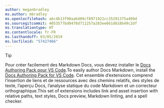 ```yaml
---
author: meganbradley
ms.author: mbradley
ms.openlocfilehash: a6c4b13f90aa6d09cf8971922cc35291375a499d
ms.sourcegitcommit: 4053577bd0478d711257a283ee661d618b49c2df
ms.translationtype: HT
ms.contentlocale: fr-FR
ms.lasthandoff: 03/05/2019
ms.locfileid: "57427466"
---
```

> [!TIP]
> <span data-ttu-id="f49f7-101">Pour créer facilement des Markdown Docs, vous devez installer le [Docs Authoring Pack pour VS Code](../../how-to-write-docs-auth-pack.md).</span><span class="sxs-lookup"><span data-stu-id="f49f7-101">To easily author Docs Markdown, install the [Docs Authoring Pack for VS Code](../../how-to-write-docs-auth-pack.md).</span></span> <span data-ttu-id="f49f7-102">Cet ensemble d’extensions comprend l’insertion de liens et de ressources avec des chemins relatifs, des styles de texte, l’aperçu Docs, l’analyse statique du code Markdown et un correcteur orthographique.</span><span class="sxs-lookup"><span data-stu-id="f49f7-102">This set of extensions includes link and asset insertion with relative paths, text styles, Docs preview, Markdown linting, and a spell checker.</span></span>